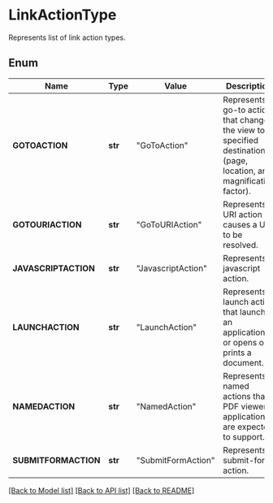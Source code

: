 ﻿# LinkActionType
Represents list of link action types.

## Enum
Name | Type | Value | Description
------------ | ------------- | ------------- | -------------
**GOTOACTION** | **str** | "GoToAction" | Represents a go-to action that changes the view to a specified destination (page, location, and magnification factor).
**GOTOURIACTION** | **str** | "GoToURIAction" | Represents a URI action causes a URI to be resolved.
**JAVASCRIPTACTION** | **str** | "JavascriptAction" | Represents javascript action.
**LAUNCHACTION** | **str** | "LaunchAction" | Represents a launch action that launches an application or opens or prints a document.
**NAMEDACTION** | **str** | "NamedAction" | Represents named actions that PDF viewer applications are expected to support.
**SUBMITFORMACTION** | **str** | "SubmitFormAction" | Represents submit-form action.


[[Back to Model list]](../README.md#documentation-for-models) [[Back to API list]](../README.md#documentation-for-api-endpoints) [[Back to README]](../README.md)


